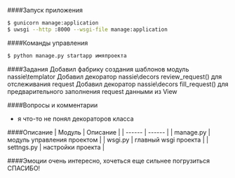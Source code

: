 ####Запуск приложения
```sh
$ gunicorn manage:application
$ uwsgi --http :8000 --wsgi-file manage:application
```

####Команды управления
```sh
$ python manage.py startapp имяпроекта
```

####Задания
    Добавил фабрику создания шаблонов модуль nassie\templator
    Добавил декоратор nassie\decors review_request() для отслеживания request
    Добавил декоратор nassie\decors fill_request() для предварительного заполнения request данными из View
    

####Вопросы и комментарии
* я что-то не понял декораторов класса
    

####Описание
| Модуль | Описание |
| ------ | ------ |
| manage.py | модуль управления проектом |
| wsgi.py | главный wsgi проекта |
| settngs.py | настройки проекта |

    
####Эмоции
    очень интересно, хочеться еще сильнее погрузиться
    СПАСИБО!